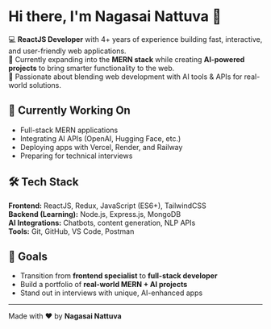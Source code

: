 # Hi there, I'm Nagasai Nattuva 👋

💻 **ReactJS Developer** with 4+ years of experience building fast, interactive, and user-friendly web applications.  
🚀 Currently expanding into the **MERN stack** while creating **AI-powered projects** to bring smarter functionality to the web.  
🤖 Passionate about blending web development with AI tools & APIs for real-world solutions.

## 🌱 Currently Working On
- Full-stack MERN applications
- Integrating AI APIs (OpenAI, Hugging Face, etc.)
- Deploying apps with Vercel, Render, and Railway
- Preparing for technical interviews

## 🛠 Tech Stack
**Frontend:** ReactJS, Redux, JavaScript (ES6+), TailwindCSS  
**Backend (Learning):** Node.js, Express.js, MongoDB  
**AI Integrations:** Chatbots, content generation, NLP APIs  
**Tools:** Git, GitHub, VS Code, Postman

## 📌 Goals
- Transition from **frontend specialist** to **full-stack developer**
- Build a portfolio of **real-world MERN + AI projects**
- Stand out in interviews with unique, AI-enhanced apps

---
Made with ❤️ by **Nagasai Nattuva**
